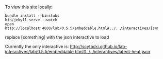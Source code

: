 To view this site locally:

    bundle install --binstubs
    bin/jekyll serve --watch
    open http://localhost:4000/lab/0.5.5/embeddable.html#../../interactives/[something]

replace [something] with the json interactive to load

Currently the only interactive is:
http://scytacki.github.io/lab-interactives/lab/0.5.5/embeddable.html#../../interactives/latent-heat.json
